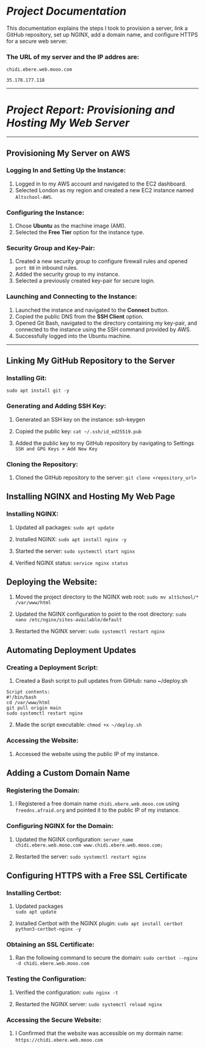 # ***Project Documentation***

This documentation explains the steps I took to provision a server, link a GitHub repository, set up NGINX, add a domain name, and configure HTTPS for a secure web server.
### The URL of my server and the IP addres are: 
```
chidi.ebere.web.mooo.com
```
```
35.178.177.118
```
---
# *Project Report: Provisioning and Hosting My Web Server*

---

## **Provisioning My Server on AWS**

### **Logging In and Setting Up the Instance:**
1. Logged in to my AWS account and navigated to the EC2 dashboard.
2. Selected London as my region and created a new EC2 instance named `Altschool-AWS`.

### **Configuring the Instance:**
1. Chose **Ubuntu** as the machine image (AMI).
2. Selected the **Free Tier** option for the instance type.

### **Security Group and Key-Pair:**
1. Created a new security group to configure firewall rules and opened ```port 80``` in inbound rules.
2. Added the security group to my instance.
3. Selected a previously created key-pair for secure login.

### **Launching and Connecting to the Instance:**
1. Launched the instance and navigated to the **Connect** button.
2. Copied the public DNS from the **SSH Client** option.
3. Opened Git Bash, navigated to the directory containing my key-pair, and connected to the instance using the SSH command provided by AWS.
4. Successfully logged into the Ubuntu machine.

---

## **Linking My GitHub Repository to the Server**

### **Installing Git:**
``` sudo apt install git -y ```
### **Generating and Adding SSH Key:**

1. Generated an SSH key on the instance:
 ssh-keygen


2. Copied the public key:
 ``` cat ~/.ssh/id_ed25519.pub ```


3. Added the public key to my GitHub repository by navigating to Settings ```SSH and GPG Keys > Add New Key```

### **Cloning the Repository:**


1. Cloned the GitHub repository to the server:
 ```git clone <repository_url>```

## **Installing NGINX and Hosting My Web Page**
### **Installing NGINX:**


1. Updated all packages:
 ```sudo apt update```


2. Installed NGINX:
 ```sudo apt install nginx -y```


3. Started the server:
 ```sudo systemctl start nginx```


4. Verified NGINX status:
 ```service nginx status```


## **Deploying the Website:**


1. Moved the project directory to the NGINX web root:
 ```sudo mv altSchool/* /var/www/html```


2. Updated the NGINX configuration to point to the root directory:
 ```sudo nano /etc/nginx/sites-available/default```


3. Restarted the NGINX server:
 ```sudo systemctl restart nginx```

## **Automating Deployment Updates**
### **Creating a Deployment Script:**


1. Created a Bash script to pull updates from GitHub:
 nano ~/deploy.sh

```
Script contents:
#!/bin/bash
cd /var/www/html
git pull origin main
sudo systemctl restart nginx

```


2. Made the script executable:
 ```chmod +x ~/deploy.sh```


### **Accessing the Website:**


1. Accessed the website using the public IP of my instance.

## **Adding a Custom Domain Name**

### **Registering the Domain:**


1. I Registered a free domain name ```chidi.ebere.web.mooo.com``` using ```freedns.afraid.org``` and pointed it to the public IP of my instance.
### **Configuring NGINX for the Domain:**


1. Updated the NGINX configuration:
 ```server_name chidi.ebere.web.mooo.com www.chidi.ebere.web.mooo.com;```


2. Restarted the server:
 ```sudo systemctl restart nginx```



## **Configuring HTTPS with a Free SSL Certificate**

### **Installing Certbot:**


1. Updated packages  
 ```sudo apt update```

 2. Installed Certbot with the NGINX plugin:
```sudo apt install certbot python3-certbot-nginx -y```


### **Obtaining an SSL Certificate:**


1. Ran the following command to secure the domain:
 ```sudo certbot --nginx -d chidi.ebere.web.mooo.com```


### **Testing the Configuration:**


1. Verified the configuration:
 ```sudo nginx -t```


2. Restarted the NGINX server:
 ```sudo systemctl reload nginx```


### **Accessing the Secure Website:**


1. I Confirmed that the website was accessible on my dormain name:
 ```https://chidi.ebere.web.mooo.com```



